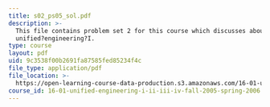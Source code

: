 ```yaml
---
title: s02_ps05_sol.pdf
description: >-
  This file contains problem set 2 for this course which discusses about
  unified?engineering?I.
type: course
layout: pdf
uid: 9c3538f00b2691fa87585fed85234f4c
file_type: application/pdf
file_location: >-
  https://open-learning-course-data-production.s3.amazonaws.com/16-01-unified-engineering-i-ii-iii-iv-fall-2005-spring-2006/9c3538f00b2691fa87585fed85234f4c_s02_ps05_sol.pdf
course_id: 16-01-unified-engineering-i-ii-iii-iv-fall-2005-spring-2006
---
```

